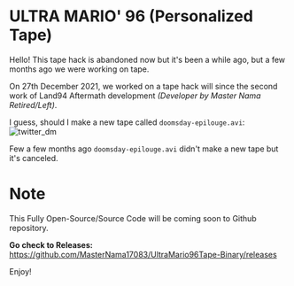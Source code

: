 # ULTRA MARIO' 96 (Personalized Tape)
Hello! This tape hack is abandoned now but it's been a while ago, but a few months ago we were working on tape.

On 27th December 2021, we worked on a tape hack will since the second work of Land94 Aftermath development _(Developer by Master Nama Retired/Left)_.

I guess, should I make a new tape called `doomsday-epilouge.avi`:
![twitter_dm](https://user-images.githubusercontent.com/80534869/175979884-5c2414b4-4193-4d79-b252-dda7b4a032d9.png)

Few a few months ago `doomsday-epilouge.avi` didn't make a new tape but it's canceled.
#
# Note
This Fully Open-Source/Source Code will be coming soon to Github repository.

**Go check to Releases:** https://github.com/MasterNama17083/UltraMario96Tape-Binary/releases

Enjoy!
